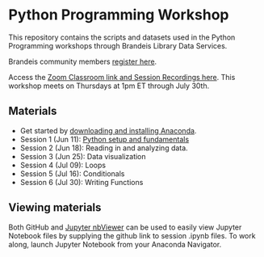 # Python Programming Workshop
This repository contains the scripts and datasets used in the Python Programming workshops through Brandeis Library Data Services.

Brandeis community members [register here](https://calendar.library.brandeis.edu/calendar/workshops/pythonprog2020).

Access the [Zoom Classroom link and Session Recordings here](https://docs.google.com/document/d/18TwHdTBUU34PNF8Vz2YYWbmME4tS3NS7Ugu5NjaMmBo/edit?usp=sharing). This workshop meets on Thursdays at 1pm ET through July 30th.

## Materials
- Get started by [downloading and installing Anaconda](https://docs.google.com/document/d/1Vh0qmWvh2mXWukiQh9d5mNgfPNvkJDLb4dNwAsGGY2A/edit?usp=sharing).
- Session 1 (Jun 11): [Python setup and fundamentals](https://github.com/DeisData/python/blob/master/python-session1.ipynb)
- Session 2 (Jun 18): Reading in and analyzing data. 
- Session 3 (Jun 25): Data visualization
- Session 4 (Jul 09): Loops
- Session 5 (Jul 16): Conditionals
- Session 6 (Jul 30): Writing Functions

## Viewing materials
Both GitHub and [Jupyter nbViewer](https://nbviewer.jupyter.org/) can be used to easily view Jupyter Notebook files by supplying the github link to session .ipynb files. 
To work along, launch Jupyter Notebook from your Anaconda Navigator.
